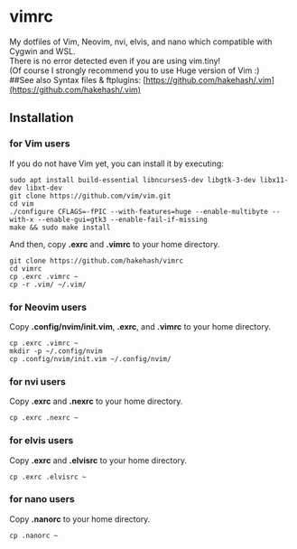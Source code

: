# vimrc
My dotfiles of Vim, Neovim, nvi, elvis, and nano which compatible with Cygwin and WSL.  
There is no error detected even if you are using vim.tiny!  
(Of course I strongly recommend you to use Huge version of Vim :)  
##See also
Syntax files & ftplugins: [https://github.com/hakehash/.vim](https://github.com/hakehash/.vim)

## Installation
### for Vim users
If you do not have Vim yet, you can install it by executing:

    sudo apt install build-essential libncurses5-dev libgtk-3-dev libx11-dev libxt-dev
    git clone https://github.com/vim/vim.git
    cd vim
    ./configure CFLAGS=-fPIC --with-features=huge --enable-multibyte --with-x --enable-gui=gtk3 --enable-fail-if-missing
    make && sudo make install

And then, copy **.exrc** and **.vimrc** to your home directory.

    git clone https://github.com/hakehash/vimrc
    cd vimrc
    cp .exrc .vimrc ~
    cp -r .vim/ ~/.vim/

### for Neovim users
Copy **.config/nvim/init.vim**, **.exrc**, and **.vimrc** to your home directory.

    cp .exrc .vimrc ~
    mkdir -p ~/.config/nvim
    cp .config/nvim/init.vim ~/.config/nvim/

### for nvi users
Copy **.exrc** and **.nexrc** to your home directory.

    cp .exrc .nexrc ~

### for elvis users
Copy **.exrc** and **.elvisrc** to your home directory.

    cp .exrc .elvisrc ~

### for nano users
Copy **.nanorc** to your home directory.

    cp .nanorc ~
